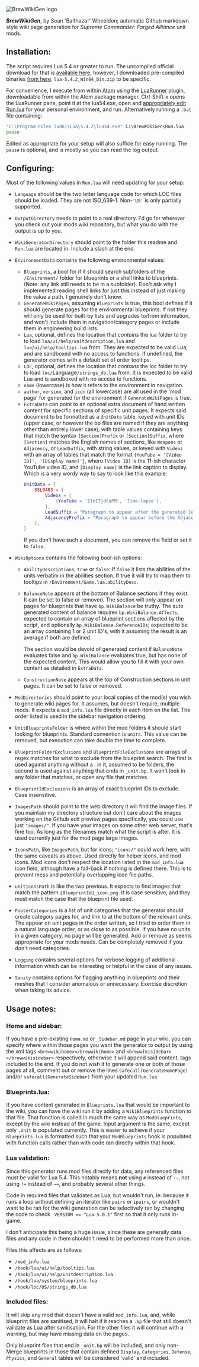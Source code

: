 ![BrewWikiGen logo](BrewWikiGen.png)

***BrewWikiGen***, by Sean 'Balthazar' Wheeldon; automatic Github markdown style
wiki page generation for *Supreme Commander: Forged Alliance* unit mods.

## Installation:
The script requires Lua 5.4 or greater to run. The uncompiled official download
for that is [available here](https://www.lua.org/download.html), however, I downloaded
pre-compiled binaries [from here](http://luabinaries.sourceforge.net/download.html).
`lua-5.4.2_Win64_bin.zip` to be specific.

For convenience, I execute from within [Atom](https://atom.io/) using the
[LuaRunner](https://github.com/shenfll/luarunner) plugin, downloadable from within
the Atom package manager. Ctrl-Shift-x opens the LuaRunner pane, point it at the
lua54.exe, open and [appropriately edit Run.lua](#Configuring) for your personal
environment, and run. Alternatively running a `.bat` file containing:
```bat
"C:\Program Files (x86)\Lua\5.4.2\lua54.exe" C:\BrewWikiGen\Run.lua
pause
```
Edited as appropriate for your setup will also suffice for easy running. The
`pause` is optional, and is mostly so you can read the log output.

## Configuring:
Most of the following values in `Run.lua` will need updating for your setup:

* `Language` should be the two letter language code for which LOC files should be
loaded. They are not ISO_639-1. Non-`'US'` is only partially supported.

* `OutputDirectory` needs to point to a real directory. I'd go for wherever you
check out your mods wiki repository, but what you do with the output is up to you.

* `WikiGeneratorDirectory` should point to the folder this readme and `Run.lua`
are located in. Include a slash at the end.

* `EnvironmentData` contains the following environmental values:
  * `Blueprints`, a bool for if it should search subfolders of the `/Environment/`
    folder for blueprints or a shell links to blueprints. (Note: any link still
    needs to be in a subfolder). Don't ask why I implemented reading shell links
    for just this instead of just making the value a path. I genuinely don't know.
  * `GenerateWikiPages`, assuming `Blueprints` is true, this bool defines if it
    should generate pages for the environmental blueprints. If not they will only
    be used for built-by lists and upgrades to/from information, and won't include
    them in navigation/category pages or include them in engineering build lists.
  * `Lua`, optional, defines the location that *contains* the lua folder to try
    to load `lua/ui/help/unitdescription.lua` and `lua/ui/help/tooltips.lua` from.
    They are expected to be valid Lua, and are sandboxed with no access to functions.
    If undefined, the generator comes with a default set of order tooltips.
  * `LOC`, optional, defines the location that *contains* the loc folder to try
    to load `loc/`Language`/strings_db.lua` from. It is expected to be valid Lua
    and is sandboxed with no access to functions.
  * `name` (lowercase) is how it refers to the environment in navigation.
  * `author`, `version`, and `icon` (all lowercase) are all used in the 'mod page'
    for generated for the environment if `GenerateWikiPages` is true.
  * `ExtraData` can point to an optional extra document of hand written content
    for specific sections of specific unit pages. It expects said document to be
    formatted as a `UnitData` table, keyed with unit IDs (upper case, or however
    the bp files are named if they are anything other than entirely lower case),
    with table values containing keys that match the syntax `[Section]Prefix` or
    `[Section]Suffix`, where `[Section]` matches the English names of sections,
    like `Weapons` or `Adjacency`, or `LeadSuffix`, with string values, or keyed
    with `Videos` with an array of tables that match the format
    `{YouTube = '[Video ID]', '[Display name]'}`, where `[Video ID]` is the 11-ish
    character YouTube video ID, and `[Display name]` is the link caption to display.
    Which is a very wordy way to say to look like this example:
    ```lua
    UnitData = {
        SSL0403 = {
            Videos = {
                {YouTube = 'IInITjdtaPM', 'Time-lapse'},
            },
            LeadSuffix = "Paragraph to appear after the generated lead paragraph.",
            AdjacencyPrefix = "Paragraph to appear before the Adjacency section."
        },
    }
    ```
    If you don't have such a document, you can remove the field or set it to `false`.

* `WikiOptions` contains the following bool-ish options:
  * `AbilityDescriptions`, `true` or `false`: If `false` it lists the abilities of
    the units verbatim in the abilities section. If true it will try to map them
    to tooltips in `/Environment/Game.lua.abilityDesc`.
  * `BalanceNote` appears at the bottom of Balance sections if they exist. It can
    be set to false or removed. The section will only appear on pages for blueprints
    that have `bp.WikiBalance` be truthy. The auto generated content of balance
    requires `bp.WikiBalance.Affects`; expected to contain an array of blueprint
    sections affected by the script, and optionally `bp.WikiBalance.ReferenceIDs`;
    expected to be an array containing 1 or 2 unit ID's, with it assuming the result
    is an average if both are defined.

    The section would be devoid of generated content if `BalanceNote` evaluates
    false and `bp.WikiBalance` evaluates true, but has none of the expected content.
    This would allow you to fill it with your own content as detailed in `ExtraData`.
  * `ConstructionNote` appears at the top of Construction sections in unit pages.
    It can be set to false or removed.


* `ModDirectories` should point to your local copies of the mod(s) you wish to
generate wiki pages for. It assumes, but doesn't require, multiple mods. It
expects a `mod_info.lua` file directly in each item on the list. The order listed
is used in the sidebar navigation ordering.

* `UnitBlueprintsFolder` is where within the mod folders it should start looking
for blueprints. Standard convention is `units`. This value can be removed, but
execution can take double the time to complete.

* `BlueprintFolderExclusions` and `BlueprintFileExclusions` are arrays of regex
matches for what to exclude from the blueprint search. The first is used against
anything without a . in it, assumed to be folders, the second is used against
anything that ends in `_unit.bp`. It won't look in any folder that matches, or
open any file that matches.

* `BlueprintIdExclusions` is an array of exact blueprint IDs to exclude. Case insensitive.

* `ImagesPath` should point to the web directory it will find the image files. If
you maintain my directory structure but don't care about the images working on
the Github edit preview pages specifically, you could use just `"images/"`. If
you have your images on some other web server, that's fine too. As long as the
filenames match what the script is after. It is used currently just for the mod
page large images.

* `IconsPath`, like `ImagesPath`, but for icons; `"icons/"` could work here, with
the same caveats as above. Used directly for helper icons, and mod icons. Mod icons
don't respect the location listed in the `mod_info.lua` icon field, although have
a fall-back if nothing is defined there. This is to prevent mess and potentially
overlapping icon file paths.

* `unitIconsPath` is like the two previous. It expects to find images that match
the pattern `[BlueprintId]_icon.png`. It is case sensitive, and they must match
the case that the blueprint file used.

* `FooterCategories` is a list of unit categories that the generator should create
category pages for, and link to at the bottom of the relevant units. The appear
on unit pages in the order written, so I tried to order them in a natural language
order, or as close to as possible. If you have no units in a given category, no
page will be generated. Add or remove as seems appropriate for your mods needs.
Can be completely removed if you don't need categories.

* `Logging` contains several options for verbose logging of additional information
which can be interesting or helpful in the case of any issues.

* `Sanity` contains options for flagging anything in blueprints and their meshes
that I consider anomalous or unnecessary. Exercise discretion when taking its advice.

## Usage notes:
### Home and sidebar:
If you have a pre-existing `Home.md` or `_Sidebar.md` page in your wiki, you can
specify where within those pages you want the generator to output by using the
xml tags `<brewwikihome></brewwikihome>` and `<brewwikisidebar></brewwikisidebar>`
respectively, otherwise it will append said content, tags included to the end.
If you do not wish it to generate one or both of those pages at all, comment out
or remove the lines `safecall(GenerateHomePage)` and/or `safecall(GenerateSidebar)`
from your updated `Run.lua`.

### Blueprints.lua:
If you have content generated in `Blueprints.lua` that would be important to the
wiki, you can have the wiki run it by adding a `WikiBlueprints` function to that
file. That function is called in much the same way as `ModBlueprints`, except by
the wiki instead of the game. Input argument is the same, except only `.Unit` is
populated currently. This is easier to achieve if your `Blueprints.lua` is
formatted such that your `ModBlueprints` hook is populated with function calls
rather than with code ran directly within that hook.

### Lua validation:
Since this generator runs mod files directly for data, any referenced files must
be valid for Lua 5.4. This notably means **not** using `#` instead of `--`, not
using `!=` instead of `~=`, and probably several other things.

Code in required files that validates as Lua, but wouldn't run, ie: because it
runs a loop without defining an iterator like `pairs` or `ipairs`, or wouldn't
want to be ran for the wiki generation can be selectively ran by changing the
code to check `_VERSION == "Lua 5.0.1"` first so that it only runs in-game.

I don't anticipate this being a huge issue, since these are generally data files
and any code in them shouldn't need to be performed more than once.

Files this affects are as follows:

*    `/mod_info.lua`
*    `/hook/lua/ui/help/tooltips.lua`
*    `/hook/lua/ui/help/unitdescription.lua`
*    `/hook/lua/system/blueprints.lua`
*    `/hook/loc/US/strings_db.lua`

### Included files:
It will skip any mod that doesn't have a valid `mod_info.lua`, and, while blueprint
files are sanitised, it will halt if it reaches a `.bp` file that still doesn't
validate as Lua after sanitisation. For the other files it will continue with a
warning, but may have missing data on the pages.

Only blueprint files that end in `_unit.bp` will be included, and only non-Merge
blueprints in those that contain defined `Display`, `Categories`, `Defense`,
`Physics`, and `General` tables will be considered 'valid' and included.
